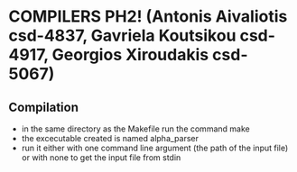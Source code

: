 # COMPILERS PH2! (Antonis Aivaliotis csd-4837, Gavriela Koutsikou csd-4917, Georgios Xiroudakis csd-5067)

## Compilation
- in the same directory as the Makefile run the command make
- the excecutable created is named alpha_parser 
- run it either with one command line argument (the path of the input file)
or with none to get the input file from stdin

